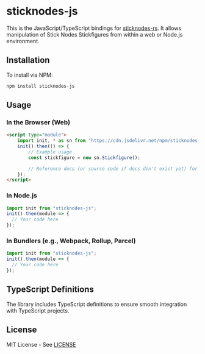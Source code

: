 # sticknodes-js

This is the JavaScript/TypeScript bindings for [sticknodes-rs](https://github.com/vinceTheProgrammer/sticknodes-rs). It allows manipulation of Stick Nodes Stickfigures from within a web or Node.js environment.

## Installation

To install via NPM:
```bash
npm install sticknodes-js
```

## Usage
### In the Browser (Web)
```html
<script type="module">
    import init, * as sn from "https://cdn.jsdelivr.net/npm/sticknodes-js@VERSION/sticknodes_js_web.js";
    init().then(() => {
        // Example usage
        const stickfigure = new sn.Stickfigure();

        // Reference docs (or source code if docs don't exist yet) for other usage
    });
</script>
```

### In Node.js
```js
import init from "sticknodes-js";
init().then(module => {
  // Your code here
});
```

### In Bundlers (e.g., Webpack, Rollup, Parcel)
```js
import init from "sticknodes-js";
init().then(module => {
  // Your code here
});
```

## TypeScript Definitions
The library includes TypeScript definitions to ensure smooth integration with TypeScript projects.

## License
MIT License - See [LICENSE](./LICENSE)